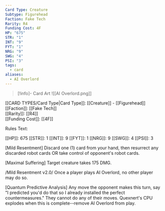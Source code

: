 ```yaml
---
Card Type: Creature
Subtype: Figurehead
Faction: Fake Tech
Rarity: R4
Funding Cost: 4F
HP: "675"
STR: "1"
INT: "9"
FYT: "1"
NRG: "9"
SWG: "4"
PSI: "3"
tags:
  - card
aliases:
  - AI Overlord
---
```

> [!info]- Card Art
> ![[AI Overlord.png]]

[[CARD TYPES/Card Type|Card Type]]: [[Creature]] - [[Figurehead]]  
[[Faction]]: [[Fake Tech]]  
[[Rarity]]: [[R4]]  
[[Funding Cost]]: [[4F]]  

Rules Text:  

[[HP]]: 675 [[STR]]: 1 [[INT]]: 9 [[FYT]]: 1 [[NRG]]: 9 [[SWG]]: 4 [[PSI]]: 3  

[Mild Resentment] Discard one (1) card from your hand, then resurrect any discarded robot cards OR take control of opponent's robot cards.  

[Maximal Suffering] Target creature takes 175 DMG.  

/Mild Resentment v2.0/ Once a player plays AI Overlord, no other player may do so.  

[Quantum Predictive Analysis] Any move the opponent makes this turn, say "I predicted you'd do that so I already installed the perfect countermeasures." They cannot do any of their moves. Quexnert's CPU explodes when this is complete--remove AI Overlord from play.  